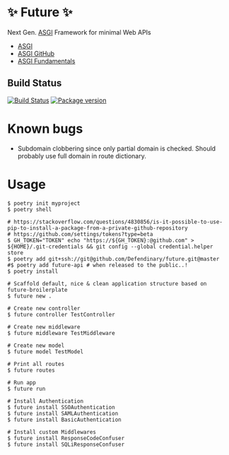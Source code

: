 # ✨ Future ✨
Next Gen. [ASGI](https://github.com/django/asgiref) Framework for minimal Web APIs
- [ASGI](https://asgi.readthedocs.io/)
- [ASGI GitHub](https://github.com/django/asgiref)
- [ASGI Fundamentals](https://www.youtube.com/watch?v=ai7y--6ElAE&list=PLJ_usHaf3fgO_PgB1zTSlKVSqDdvh49bi)

## Build Status
<a href="https://github.com/Defendinary/future/actions"><img src="https://github.com/Defendinary/future/workflows/Test%20Suite/badge.svg" alt="Build Status"></a>
<a href="https://pypi.org/project/future-api/"><img src="https://badge.fury.io/py/star.svg" alt="Package version"></a>


# Known bugs
- Subdomain clobbering since only partial domain is checked. Should probably use full domain in route dictionary.


# Usage
```shell
$ poetry init myproject
$ poetry shell

# https://stackoverflow.com/questions/4830856/is-it-possible-to-use-pip-to-install-a-package-from-a-private-github-repository
# https://github.com/settings/tokens?type=beta
$ GH_TOKEN="TOKEN" echo "https://${GH_TOKEN}:@github.com" > ${HOME}/.git-credentials && git config --global credential.helper store
$ poetry add git+ssh://git@github.com/Defendinary/future.git@master
#$ poetry add future-api # when released to the public..!
$ poetry install

# Scaffold default, nice & clean application structure based on future-broilerplate
$ future new .

# Create new controller
$ future controller TestController

# Create new middleware
$ future middleware TestMiddleware

# Create new model
$ future model TestModel

# Print all routes
$ future routes

# Run app
$ future run

# Install Authentication
$ future install SSOAuthentication
$ future install SAMLAuthentication
$ future install BasicAuthentication

# Install custom Middlewares
$ future install ResponseCodeConfuser
$ future install SQLiResponseConfuser
```
